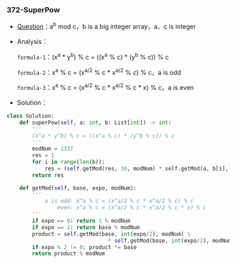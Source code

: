 

### 372-SuperPow

+ [Question](https://leetcode-cn.com/problems/super-pow/)：a<sup>b</sup> mod c，b is a big integer array，a、c is integer

+ Analysis：

  `formula-1`：(x<sup>a</sup> * y<sup>b</sup>) % c = ((x<sup>a</sup> % c) * (y<sup>b</sup> % c)) % c 

  `formula-2`：x<sup>a</sup> % c = (x<sup>a/2</sup> % c * x<sup>a/2</sup> % c) % c，a is odd

  `formula-3`：x<sup>a</sup> % c = (x<sup>a/2</sup> % c * x<sup>a/2</sup> % c * x) % c，a is even

+ Solution：

```python
class Solution:
    def superPow(self, a: int, b: List[int]) -> int:
      	'''
      	(x^a * y^b) % c = ((x^a % c) * (y^b % c)) % c 
      	'''
        modNum = 1337
        res = 1
        for i in range(len(b)):
            res = (self.getMod(res, 10, modNum) * self.getMod(a, b[i], modNum)) % modNum
        return res

    def getMod(self, base, expo, modNum):
        '''
            a is odd: x^a % c = (x^a/2 % c * x^a/2 % c) % c
                even: x^a % c = (x^a/2 % c * x^a/2 % c * x) % c
        '''
        if expo == 0: return 1 % modNum
        if expo == 1: return base % modNum
        product = self.getMod(base, int(expo/2), modNum) \
        						* self.getMod(base, int(expo/2), modNum)
        if expo % 2 != 0: product *= base
        return product % modNum        
```



